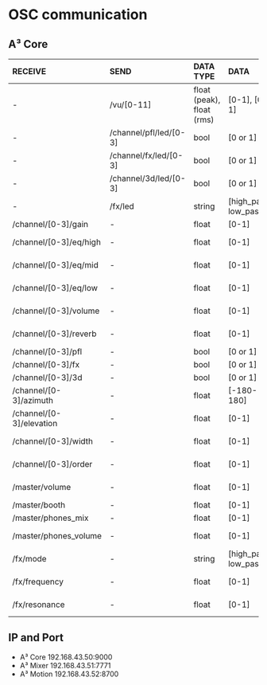 # OSC communication
## A³ Core

| RECEIVE | SEND | DATA TYPE | DATA | DESCRIPTION
| :---| :--- | :--- | :--- | :---
| - | /vu/[0-11] | float (peak), float (rms) | [0-1], [0-1] | Peak and rms vu meter
| - | /channel/pfl/led/[0-3] | bool | [0 or 1] | pfl status
| - | /channel/fx/led/[0-3] | bool | [0 or 1] | fx status
| - | /channel/3d/led/[0-3] | bool | [0 or 1] | 3d status
| - | /fx/led | string | [high_pass, low_pass] | fx mode status
| /channel/[0-3]/gain | - | float | [0-1] | Channel gain
| /channel/[0-3]/eq/high | - | float | [0-1] | Channel eq high
| /channel/[0-3]/eq/mid | - | float | [0-1] | Channel eq mid
| /channel/[0-3]/eq/low | - | float | [0-1] | Channel eq low
| /channel/[0-3]/volume | - | float | [0-1] | Channel volume
| /channel/[0-3]/reverb | - | float | [0-1] | Channel reverb
| /channel/[0-3]/pfl | - | bool | [0 or 1] | Channel pfl
| /channel/[0-3]/fx | - | bool | [0 or 1] | Channel fx
| /channel/[0-3]/3d | - | bool | [0 or 1] | Channel 3d
| /channel/[0-3]/azimuth | - | float | [-180-180] | ambisonic azimuth
| /channel/[0-3]/elevation | - | float | [0-1] | ambisonic elevation
| /channel/[0-3]/width | - | float | [0-1] | ambisonic stereo width
| /channel/[0-3]/order | - | float | [0-1] | ambisonic order
| /master/volume | - | float | [0-1] | Master volume
| /master/booth | - | float | [0-1] | Booth volume
| /master/phones_mix | - | float | [0-1] | Phones mix
| /master/phones_volume | - | float | [0-1] | Phones volume
| /fx/mode | - | string | [high_pass, low_pass] | Global fx mode
| /fx/frequency | - | float | [0-1] | fx filter frequency
| /fx/resonance | - | float | [0-1] | fx filter resonance

## IP and Port
- A³ Core 192.168.43.50:9000
- A³ Mixer 192.168.43.51:7771
- A³ Motion 192.168.43.52:8700